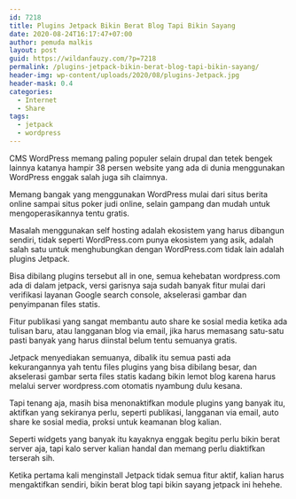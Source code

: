 ```yaml
---
id: 7218
title: Plugins Jetpack Bikin Berat Blog Tapi Bikin Sayang
date: 2020-08-24T16:17:47+07:00
author: pemuda malkis
layout: post
guid: https://wildanfauzy.com/?p=7218
permalink: /plugins-jetpack-bikin-berat-blog-tapi-bikin-sayang/
header-img: wp-content/uploads/2020/08/plugins-Jetpack.jpg
header-mask: 0.4
categories:
  - Internet
  - Share
tags:
  - jetpack
  - wordpress
---
```

CMS WordPress memang paling populer selain drupal dan tetek bengek lainnya katanya hampir 38 persen website yang ada di dunia menggunakan WordPress enggak salah juga sih claimnya.

Memang bangak yang menggunakan WordPress mulai dari situs berita online sampai situs poker judi online, selain gampang dan mudah untuk mengoperasikannya tentu gratis.

Masalah menggunakan self hosting adalah ekosistem yang harus dibangun sendiri, tidak seperti WordPress.com punya ekosistem yang asik, adalah salah satu untuk menghubungkan dengan WordPress.com tidak lain adalah plugins Jetpack.

Bisa dibilang plugins tersebut all in one, semua kehebatan wordpress.com ada di dalam jetpack, versi garisnya saja sudah banyak fitur mulai dari verifikasi layanan Google search console, akselerasi gambar dan penyimpanan files statis.

Fitur publikasi yang sangat membantu auto share ke sosial media ketika ada tulisan baru, atau langganan blog via email, jika harus memasang satu-satu pasti banyak yang harus diinstal belum tentu semuanya gratis.

Jetpack menyediakan semuanya, dibalik itu semua pasti ada kekurangannya yah tentu files plugins yang bisa dibilang besar, dan akselerasi gambar serta files statis kadang bikin lemot blog karena harus melalui server wordpress.com otomatis nyambung dulu kesana.

Tapi tenang aja, masih bisa menonaktifkan module plugins yang banyak itu, aktifkan yang sekiranya perlu, seperti publikasi, langganan via email, auto share ke sosial media, proksi untuk keamanan blog kalian.

Seperti widgets yang banyak itu kayaknya enggak begitu perlu bikin berat server aja, tapi kalo server kalian handal dan memang perlu diaktifkan terserah sih.

Ketika pertama kali menginstall Jetpack tidak semua fitur aktif, kalian harus mengaktifkan sendiri, bikin berat blog tapi bikin sayang jetpack ini hehehe.